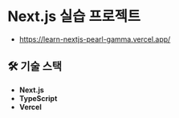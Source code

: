 # Next.js 실습 프로젝트

- https://learn-nextjs-pearl-gamma.vercel.app/

## 🛠 기술 스택

- **Next.js**
- **TypeScript**
- **Vercel**

